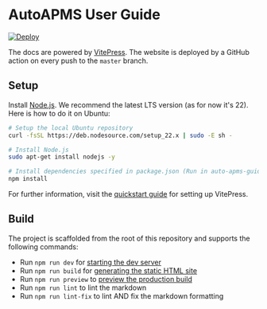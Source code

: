 # AutoAPMS User Guide

[![Deploy](https://github.com/robin-mueller/auto-apms-guide/actions/workflows/deploy.yml/badge.svg?branch=master)](https://github.com/robin-mueller/auto-apms-guide/deployments)

The docs are powered by [VitePress](https://vitepress.dev/). The website is deployed by a GitHub action on every push to the `master` branch.

## Setup

Install [Node.js](https://nodejs.org/en). We recommend the latest LTS version (as for now it's 22). Here is how to do it on Ubuntu:

```sh
# Setup the local Ubuntu repository
curl -fsSL https://deb.nodesource.com/setup_22.x | sudo -E sh -

# Install Node.js
sudo apt-get install nodejs -y

# Install dependencies specified in package.json (Run in auto-apms-guide directory)
npm install
```

For further information, visit the [quickstart guide](https://vitepress.dev/guide/getting-started) for setting up VitePress.

## Build

The project is scaffolded from the root of this repository and supports the following commands:

- Run `npm run dev` for [starting the dev server](https://vitepress.dev/reference/cli#vitepress-dev)
- Run `npm run build` for [generating the static HTML site](https://vitepress.dev/reference/cli#vitepress-build)
- Run `npm run preview` to [preview the production build](https://vitepress.dev/reference/cli#vitepress-preview)
- Run `npm run lint` to lint the markdown
- Run `npm run lint-fix` to lint AND fix the markdown formatting
